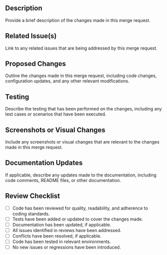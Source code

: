 ## Description
Provide a brief description of the changes made in this merge request.

## Related Issue(s)
Link to any related issues that are being addressed by this merge request.

## Proposed Changes
Outline the changes made in this merge request, including code changes, configuration updates, and any other relevant modifications.

## Testing
Describe the testing that has been performed on the changes, including any test cases or scenarios that have been executed.

## Screenshots or Visual Changes
Include any screenshots or visual changes that are relevant to the changes made in this merge request.

## Documentation Updates
If applicable, describe any updates made to the documentation, including code comments, README files, or other documentation.

## Review Checklist
- [ ] Code has been reviewed for quality, readability, and adherence to coding standards.
- [ ] Tests have been added or updated to cover the changes made.
- [ ] Documentation has been updated, if applicable.
- [ ] All issues identified in reviews have been addressed.
- [ ] Conflicts have been resolved, if applicable.
- [ ] Code has been tested in relevant environments.
- [ ] No new issues or regressions have been introduced.

